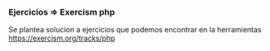 ### Ejercicios => Exercism php
Se plantea solucion a ejercicios que podemos encontrar en la herramientas https://exercism.org/tracks/php
